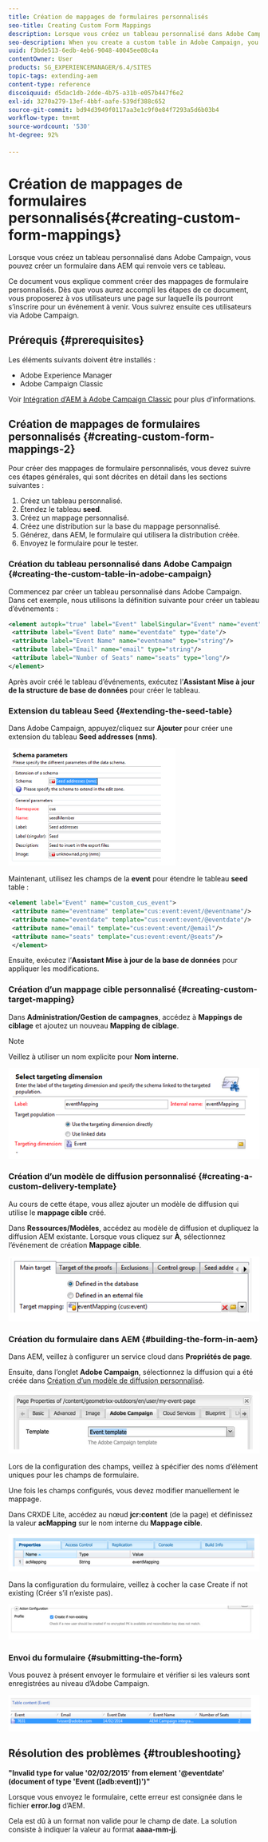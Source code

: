 ```yaml
---
title: Création de mappages de formulaires personnalisés
seo-title: Creating Custom Form Mappings
description: Lorsque vous créez un tableau personnalisé dans Adobe Campaign, vous pouvez créer un formulaire dans AEM qui renvoie vers ce tableau.
seo-description: When you create a custom table in Adobe Campaign, you may want to build a form in AEM that maps to that custom table
uuid: f3bde513-6edb-4eb6-9048-40045ee08c4a
contentOwner: User
products: SG_EXPERIENCEMANAGER/6.4/SITES
topic-tags: extending-aem
content-type: reference
discoiquuid: d5dac1db-2dde-4b75-a31b-e057b447f6e2
exl-id: 3270a279-13ef-4bbf-aafe-539df388c652
source-git-commit: bd94d3949f0117aa3e1c9f0e84f7293a5d6b03b4
workflow-type: tm+mt
source-wordcount: '530'
ht-degree: 92%

---
```


# Création de mappages de formulaires personnalisés{#creating-custom-form-mappings}

Lorsque vous créez un tableau personnalisé dans Adobe Campaign, vous pouvez créer un formulaire dans AEM qui renvoie vers ce tableau.

Ce document vous explique comment créer des mappages de formulaire personnalisés. Dès que vous aurez accompli les étapes de ce document, vous proposerez à vos utilisateurs une page sur laquelle ils pourront s’inscrire pour un événement à venir. Vous suivrez ensuite ces utilisateurs via Adobe Campaign.

## Prérequis {#prerequisites}

Les éléments suivants doivent être installés :

* Adobe Experience Manager
* Adobe Campaign Classic

Voir [Intégration d’AEM à Adobe Campaign Classic](/help/sites-administering/campaignonpremise.md) pour plus d’informations.

## Création de mappages de formulaires personnalisés {#creating-custom-form-mappings-2}

Pour créer des mappages de formulaire personnalisés, vous devez suivre ces étapes générales, qui sont décrites en détail dans les sections suivantes :

1. Créez un tableau personnalisé.
1. Étendez le tableau **seed**.
1. Créez un mappage personnalisé.
1. Créez une distribution sur la base du mappage personnalisé.
1. Générez, dans AEM, le formulaire qui utilisera la distribution créée.
1. Envoyez le formulaire pour le tester.

### Création du tableau personnalisé dans Adobe Campaign {#creating-the-custom-table-in-adobe-campaign}

Commencez par créer un tableau personnalisé dans Adobe Campaign. Dans cet exemple, nous utilisons la définition suivante pour créer un tableau d’événements :

```xml
<element autopk="true" label="Event" labelSingular="Event" name="event">
 <attribute label="Event Date" name="eventdate" type="date"/>
 <attribute label="Event Name" name="eventname" type="string"/>
 <attribute label="Email" name="email" type="string"/>
 <attribute label="Number of Seats" name="seats" type="long"/>
</element>
```

Après avoir créé le tableau d’événements, exécutez l’**Assistant Mise à jour de la structure de base de données** pour créer le tableau.

### Extension du tableau Seed {#extending-the-seed-table}

Dans Adobe Campaign, appuyez/cliquez sur **Ajouter** pour créer une extension du tableau **Seed addresses (nms)**.

![chlimage_1-194](assets/chlimage_1-194.png)

Maintenant, utilisez les champs de la **event** pour étendre le tableau **seed** table :

```xml
<element label="Event" name="custom_cus_event">
 <attribute name="eventname" template="cus:event:event/@eventname"/>
 <attribute name="eventdate" template="cus:event:event/@eventdate"/>
 <attribute name="email" template="cus:event:event/@email"/>
 <attribute name="seats" template="cus:event:event/@seats"/>
 </element>
```

Ensuite, exécutez l’**Assistant Mise à jour de la base de données** pour appliquer les modifications.

### Création d’un mappage cible personnalisé {#creating-custom-target-mapping}

Dans **Administration/Gestion de campagnes**, accédez à **Mappings de ciblage** et ajoutez un nouveau **Mapping de ciblage**.

>[!NOTE]
>
>Veillez à utiliser un nom explicite pour **Nom interne**.

![chlimage_1-195](assets/chlimage_1-195.png)

### Création d’un modèle de diffusion personnalisé {#creating-a-custom-delivery-template}

Au cours de cette étape, vous allez ajouter un modèle de diffusion qui utilise le **mappage cible** créé.

Dans **Ressources/Modèles**, accédez au modèle de diffusion et dupliquez la diffusion AEM existante. Lorsque vous cliquez sur **À**, sélectionnez l’événement de création **Mappage cible**.

![chlimage_1-196](assets/chlimage_1-196.png)

### Création du formulaire dans AEM {#building-the-form-in-aem}

Dans AEM, veillez à configurer un service cloud dans **Propriétés de page**.

Ensuite, dans l’onglet **Adobe Campaign**, sélectionnez la diffusion qui a été créée dans [Création d’un modèle de diffusion personnalisé](#creating-a-custom-delivery-template).

![chlimage_1-197](assets/chlimage_1-197.png)

Lors de la configuration des champs, veillez à spécifier des noms d’élément uniques pour les champs de formulaire.

Une fois les champs configurés, vous devez modifier manuellement le mappage.

Dans CRXDE Lite, accédez au nœud **jcr:content** (de la page) et définissez la valeur **acMapping** sur le nom interne du **Mappage cible**.

![chlimage_1-198](assets/chlimage_1-198.png)

Dans la configuration du formulaire, veillez à cocher la case Create if not existing (Créer s’il n’existe pas).

![chlimage_1-199](assets/chlimage_1-199.png)

### Envoi du formulaire {#submitting-the-form}

Vous pouvez à présent envoyer le formulaire et vérifier si les valeurs sont enregistrées au niveau d’Adobe Campaign.

![chlimage_1-200](assets/chlimage_1-200.png)

## Résolution des problèmes {#troubleshooting}

**&quot;Invalid type for value &#39;02/02/2015&#39; from element &#39;@eventdate&#39; (document of type &#39;Event ([adb:event])&#39;)&quot;**

Lorsque vous envoyez le formulaire, cette erreur est consignée dans le fichier **error.log** d’AEM.

Cela est dû à un format non valide pour le champ de date. La solution consiste à indiquer la valeur au format **aaaa-mm-jj**.
